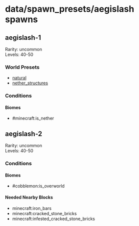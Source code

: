 # data/spawn_presets/aegislash spawns  
  
## aegislash-1  
Rarity: uncommon  
Levels: 40-50  
  
### World Presets  
* [natural](/data/world_presets/natural.md)  
* [nether_structures](/data/world_presets/nether_structures.md)  
  
### Conditions  
  
#### Biomes  
  * #minecraft:is_nether
  
  
## aegislash-2  
Rarity: uncommon  
Levels: 40-50  
  
### Conditions  
  
#### Biomes  
  * #cobblemon:is_overworld
  
  
#### Needed Nearby Blocks  
  * minecraft:iron_bars
  * minecraft:cracked_stone_bricks
  * minecraft:infested_cracked_stone_bricks
  
